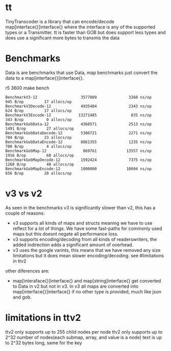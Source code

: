 # tt

TinyTranscoder is a library that can encode/decode map[interface{}]interface{} where the interface is any of the supported types or a Transmitter.
tt is faster than GOB but does support less types and does use a significant more bytes to transmis the data 


# Benchmarks

Data is are benchmarks that use Data, map benchmarks just convert the data to a map[interface{}]interface{}.

r5 3600 make bench
```
BenchmarkV3-12                   3577809              3260 ns/op             945 B/op         17 allocs/op
BenchmarkV3Decode-12             4935484              2343 ns/op             624 B/op         17 allocs/op
BenchmarkV3Encode-12            13271485               835 ns/op             343 B/op          0 allocs/op
BenchmarkGobData-12              4368571              2513 ns/op            1491 B/op         27 allocs/op
BenchmarkGobDataDecode-12        5306721              2271 ns/op             784 B/op         23 allocs/op
BenchmarkGobDataEncode-12        8861355              1235 ns/op             700 B/op          4 allocs/op
BenchmarkGobMap-12                869761             13557 ns/op            1916 B/op         68 allocs/op
BenchmarkGobMapDecode-12         1592424              7375 ns/op            1260 B/op         48 allocs/op
BenchmarkGobMapEncode-12         1000000             10094 ns/op             656 B/op         20 allocs/op
```

# v3 vs v2

As seen in the benchmarks v3 is significantly slower than v2, this has a couple of reasons:
- v3 supports all kinds of maps and structs meaning we have to use reflect for a lot of things. We have some fast-paths for commonly used maps but this doesnt negate all performance loss.
- v3 supports encoding/decoding from all kinds of readerswriters, the added indirection adds a significant amount of overhead.
- v3 uses the google varints, this means that we have removed any size limitations but it does mean slower encoding/decoding. see #limitations in ttv2

other diferences are:
- map[interaface{}]interface{} and map[string]interface{} get converted to Data in v2 but not in v3. In v3 all maps are converted into map[interface{}]interface{} if no other type is provided, much like json and gob.

# limitations in ttv2

ttv2 only supports up to 255 child nodes per node
ttv2 only supports up to 2^32 number of nodes(each submap, array, and value is a node)
text is up to 2^32 bytes long, same for the key
